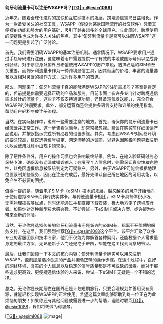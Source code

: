 **匈牙利流量卡可以注册WSAPP吗？[[TG💪+ @esim1088](https://t.me/s/esim1088)]**

近年来，随着全球化进程的加快和互联网技术的发展，跨境通信需求日益增长。作为一款备受关注的社交工具，WSAPP（假设为某款国际流行的社交软件）凭借其便捷的功能和强大的用户基础，吸引了越来越多的全球用户。与此同时，跨境使用的便捷性也成为许多人关注的焦点，其中“匈牙利流量卡是否可以注册WSAPP”这一问题更是引起了广泛讨论。

首先，我们需要明确WSAPP的基本注册机制。通常情况下，WSAPP要求用户通过手机号码进行注册，这意味着用户需要提供一个有效的本地或国际号码以完成身份验证。对于那些身处国外且希望使用WSAPP的用户来说，选择合适的SIM卡至关重要。而匈牙利流量卡作为一种跨境通信工具，因其低廉的价格、丰富的流量套餐以及相对灵活的操作方式，成为许多用户的首选。

那么，问题来了：匈牙利流量卡真的能够满足WSAPP的注册需求吗？答案是肯定的，但前提是你需要选择正确的产品和服务。目前市面上有许多专门针对跨境通信需求设计的流量卡，这些卡不仅支持通话功能，还具备短信发送能力，完全符合WSAPP的注册要求。此外，部分运营商还会提供多语言支持和详细的使用指南，帮助用户轻松完成注册流程。

当然，在实际操作中，也有一些需要注意的地方。首先，确保你的匈牙利流量卡已经激活并正常工作。这一步骤看似简单，却常常被忽视。建议在购买前仔细阅读产品说明，并按照指示完成所有必要的设置步骤。其次，考虑到WSAPP对网络环境的要求较高，建议选择信号稳定、网速流畅的运营商，以避免因网络问题导致注册失败或使用过程中出现卡顿现象。

除了硬件条件外，用户的操作习惯也会影响最终结果。例如，在输入验证码时务必保持专注，确保没有遗漏或错误输入；在填写个人信息时，则需保证真实性和完整性，以免因虚假信息被系统判定为可疑账户。另外，由于WSAPP可能会根据地理位置限制某些服务，因此在注册完成后，最好先确认自己所在地区的可用功能，以免产生不必要的困扰。

值得一提的是，随着电子SIM卡（eSIM）技术的发展，越来越多的用户开始倾向于使用虚拟SIM卡而非传统实体卡。与传统流量卡相比，eSIM卡具有体积小巧、无需物理插拔等优点，同时还能通过手机直接下载安装，极大地方便了跨境旅行者。如果你对这种新型技术感兴趣，不妨尝试一下eSIM卡解决方案，或许能为你带来全新的体验。

当然，无论你是选择传统的匈牙利流量卡还是新兴的eSIM卡，都离不开优质的服务支持。在这里，我们强烈推荐[TG💪+ @esim1088](https://t.me/s/esim1088)这个平台。该平台汇聚了众多专业的客服团队和技术专家，他们不仅能为你解答各种疑问，还能根据个人需求量身定制最佳方案。无论是新手入门还是老手进阶，都能在这里找到满意的答案。

最后，让我们回顾一下本文的核心内容：匈牙利流量卡确实可以用来注册WSAPP，但前提是选择合适的产品并遵循正确的操作步骤。在这个过程中，良好的网络环境、真实的个人信息以及稳定的信号质量都是不可或缺的因素。而对于那些追求更高效、更便捷通信体验的人来说，尝试一下eSIM卡无疑是一个不错的选择。

总之，无论你是长期居住在国外还是计划短期旅行，只要合理规划并善用现有资源，就能轻松实现WSAPP的正常使用。希望这篇文章能够帮助到每一位正在为此烦恼的朋友！如果你还有其他问题或需要进一步的帮助，请随时联系[TG💪+ @esim1088](https://t.me/s/esim1088)，我们将竭诚为你服务。

[[TG💪+ @esim1088](https://t.me/s/esim1088) ![Image](https://i.postimg.cc/4NQfJmqS/Snipaste-2025-05-13-00-14-12.png)]